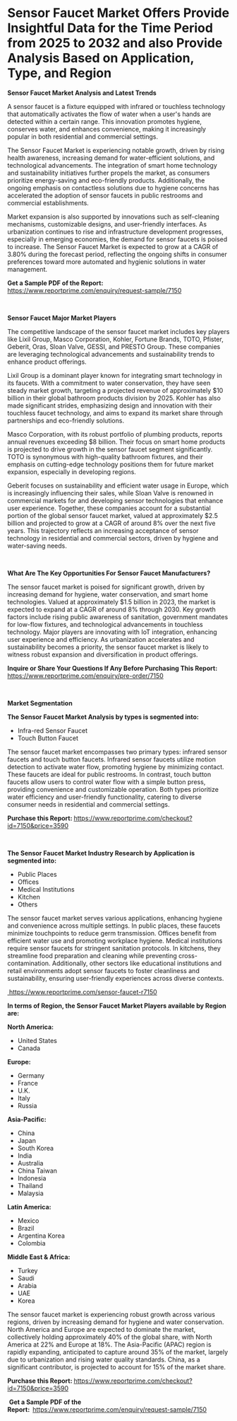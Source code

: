 <p><h1>Sensor Faucet Market Offers Provide Insightful Data for the Time Period from 2025 to 2032 and also Provide Analysis Based on Application, Type, and Region</h1></p><p><strong>Sensor Faucet Market Analysis and Latest Trends</strong></p>
<p><p>A sensor faucet is a fixture equipped with infrared or touchless technology that automatically activates the flow of water when a user's hands are detected within a certain range. This innovation promotes hygiene, conserves water, and enhances convenience, making it increasingly popular in both residential and commercial settings. </p><p>The Sensor Faucet Market is experiencing notable growth, driven by rising health awareness, increasing demand for water-efficient solutions, and technological advancements. The integration of smart home technology and sustainability initiatives further propels the market, as consumers prioritize energy-saving and eco-friendly products. Additionally, the ongoing emphasis on contactless solutions due to hygiene concerns has accelerated the adoption of sensor faucets in public restrooms and commercial establishments.</p><p>Market expansion is also supported by innovations such as self-cleaning mechanisms, customizable designs, and user-friendly interfaces. As urbanization continues to rise and infrastructure development progresses, especially in emerging economies, the demand for sensor faucets is poised to increase. The Sensor Faucet Market is expected to grow at a CAGR of 3.80% during the forecast period, reflecting the ongoing shifts in consumer preferences toward more automated and hygienic solutions in water management.</p></p>
<p><strong>Get a Sample PDF of the Report:&nbsp;</strong> <a href="https://www.reportprime.com/enquiry/request-sample/7150?utm_campaign=4556&utm_medium=2&utm_source=Github&utm_content=ia&utm_term=19052025&utm_id=sensor-faucet">https://www.reportprime.com/enquiry/request-sample/7150</a></p>
<p>&nbsp;</p>
<p><strong>Sensor Faucet Major Market Players</strong></p>
<p><p>The competitive landscape of the sensor faucet market includes key players like Lixil Group, Masco Corporation, Kohler, Fortune Brands, TOTO, Pfister, Geberit, Oras, Sloan Valve, GESSI, and PRESTO Group. These companies are leveraging technological advancements and sustainability trends to enhance product offerings. </p><p>Lixil Group is a dominant player known for integrating smart technology in its faucets. With a commitment to water conservation, they have seen steady market growth, targeting a projected revenue of approximately $10 billion in their global bathroom products division by 2025. Kohler has also made significant strides, emphasizing design and innovation with their touchless faucet technology, and aims to expand its market share through partnerships and eco-friendly solutions.</p><p>Masco Corporation, with its robust portfolio of plumbing products, reports annual revenues exceeding $8 billion. Their focus on smart home products is projected to drive growth in the sensor faucet segment significantly. TOTO is synonymous with high-quality bathroom fixtures, and their emphasis on cutting-edge technology positions them for future market expansion, especially in developing regions.</p><p>Geberit focuses on sustainability and efficient water usage in Europe, which is increasingly influencing their sales, while Sloan Valve is renowned in commercial markets for and developing sensor technologies that enhance user experience. Together, these companies account for a substantial portion of the global sensor faucet market, valued at approximately $2.5 billion and projected to grow at a CAGR of around 8% over the next five years. This trajectory reflects an increasing acceptance of sensor technology in residential and commercial sectors, driven by hygiene and water-saving needs.</p></p>
<p>&nbsp;</p>
<p><strong>What Are The Key Opportunities For Sensor Faucet Manufacturers?</strong></p>
<p><p>The sensor faucet market is poised for significant growth, driven by increasing demand for hygiene, water conservation, and smart home technologies. Valued at approximately $1.5 billion in 2023, the market is expected to expand at a CAGR of around 8% through 2030. Key growth factors include rising public awareness of sanitation, government mandates for low-flow fixtures, and technological advancements in touchless technology. Major players are innovating with IoT integration, enhancing user experience and efficiency. As urbanization accelerates and sustainability becomes a priority, the sensor faucet market is likely to witness robust expansion and diversification in product offerings.</p></p>
<p><strong>Inquire or Share Your Questions If Any Before Purchasing This Report:</strong> <a href="https://www.reportprime.com/enquiry/pre-order/7150?utm_campaign=4556&utm_medium=2&utm_source=Github&utm_content=ia&utm_term=19052025&utm_id=sensor-faucet">https://www.reportprime.com/enquiry/pre-order/7150</a></p>
<p>&nbsp;</p>
<p><strong>Market Segmentation</strong></p>
<p><strong>The Sensor Faucet Market Analysis by types is segmented into:</strong></p>
<p><ul><li>Infra-red Sensor Faucet</li><li>Touch Button Faucet</li></ul></p>
<p><p>The sensor faucet market encompasses two primary types: infrared sensor faucets and touch button faucets. Infrared sensor faucets utilize motion detection to activate water flow, promoting hygiene by minimizing contact. These faucets are ideal for public restrooms. In contrast, touch button faucets allow users to control water flow with a simple button press, providing convenience and customizable operation. Both types prioritize water efficiency and user-friendly functionality, catering to diverse consumer needs in residential and commercial settings.</p></p>
<p><strong>Purchase this Report:&nbsp;</strong><a href="https://www.reportprime.com/checkout?id=7150&price=3590&utm_campaign=4556&utm_medium=2&utm_source=Github&utm_content=ia&utm_term=19052025&utm_id=sensor-faucet">https://www.reportprime.com/checkout?id=7150&price=3590</a></p>
<p>&nbsp;</p>
<p><strong>The Sensor Faucet Market Industry Research by Application is segmented into:</strong></p>
<p><ul><li>Public Places</li><li>Offices</li><li>Medical Institutions</li><li>Kitchen</li><li>Others</li></ul></p>
<p><p>The sensor faucet market serves various applications, enhancing hygiene and convenience across multiple settings. In public places, these faucets minimize touchpoints to reduce germ transmission. Offices benefit from efficient water use and promoting workplace hygiene. Medical institutions require sensor faucets for stringent sanitation protocols. In kitchens, they streamline food preparation and cleaning while preventing cross-contamination. Additionally, other sectors like educational institutions and retail environments adopt sensor faucets to foster cleanliness and sustainability, ensuring user-friendly experiences across diverse contexts.</p></p>
<p><a href="https://www.reportprime.com/sensor-faucet-r7150?utm_campaign=4556&utm_medium=2&utm_source=Github&utm_content=ia&utm_term=19052025&utm_id=sensor-faucet">&nbsp;https://www.reportprime.com/sensor-faucet-r7150</a></p>
<p><strong>In terms of Region, the Sensor Faucet Market Players available by Region are:</strong></p>
<p>
    <p> <strong> North America: </strong>
        <ul>
            <li>United States</li>
            <li>Canada</li>
        </ul>
        </p> 
    <p> <strong> Europe: </strong>
        <ul>
            <li>Germany</li>
            <li>France</li>
            <li>U.K.</li>
            <li>Italy</li>
            <li>Russia</li>
        </ul>
        </p> 
    <p> <strong> Asia-Pacific: </strong>
        <ul>
            <li>China</li>
            <li>Japan</li>
            <li>South Korea</li>
            <li>India</li>
            <li>Australia</li>
            <li>China Taiwan</li>
            <li>Indonesia</li>
            <li>Thailand</li>
            <li>Malaysia</li>
        </ul>
        </p> 
    <p> <strong> Latin America: </strong>
        <ul>
            <li>Mexico</li>
            <li>Brazil</li>
            <li>Argentina Korea</li>
            <li>Colombia</li>
        </ul>
        </p> 
    <p> <strong> Middle East & Africa: </strong>
        <ul>
            <li>Turkey</li>
            <li>Saudi</li>
            <li>Arabia</li>
            <li>UAE</li>
            <li>Korea</li>
        </ul>
    </p>
    </p>
<p><p>The sensor faucet market is experiencing robust growth across various regions, driven by increasing demand for hygiene and water conservation. North America and Europe are expected to dominate the market, collectively holding approximately 40% of the global share, with North America at 22% and Europe at 18%. The Asia-Pacific (APAC) region is rapidly expanding, anticipated to capture around 35% of the market, largely due to urbanization and rising water quality standards. China, as a significant contributor, is projected to account for 15% of the market share.</p></p>
<p><strong>Purchase this Report: </strong><a href="https://www.reportprime.com/checkout?id=7150&price=3590&utm_campaign=4556&utm_medium=2&utm_source=Github&utm_content=ia&utm_term=19052025&utm_id=sensor-faucet">https://www.reportprime.com/checkout?id=7150&price=3590</a></p>
<p>&nbsp;<strong>Get a Sample PDF of the Report:&nbsp;&nbsp;</strong><a href="https://www.reportprime.com/enquiry/request-sample/7150?utm_campaign=4556&utm_medium=2&utm_source=Github&utm_content=ia&utm_term=19052025&utm_id=sensor-faucet">https://www.reportprime.com/enquiry/request-sample/7150</a></p>
<p><strong></strong></p>
<p><p></p><p></p><p></p></p>